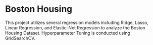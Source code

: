 # Boston Housing

This project utilizes several regression models including Ridge, Lasso, Linear Regression, and Elastic-Net Regression to analyze the Boston Housing Dataset. Hyperparameter Tuning is conducted using GridSearchCV.
